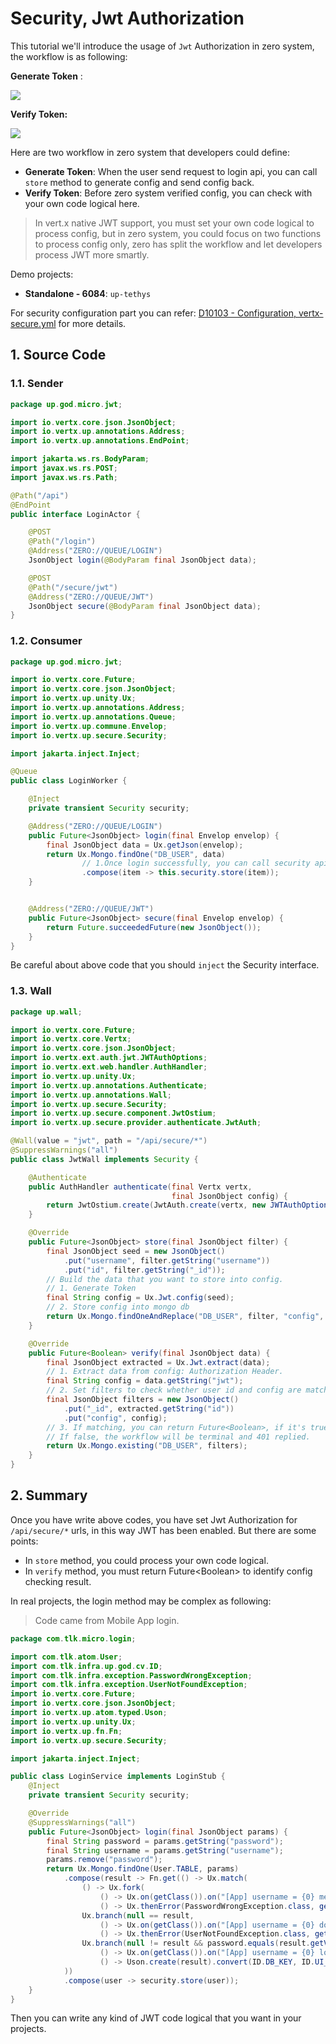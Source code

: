 # Security, Jwt Authorization

This tutorial we'll introduce the usage of `Jwt` Authorization in zero system, the workflow is as following:

**Generate Token** :

![](/doc/image/D10104-1.png)

**Verify Token:**

![](/doc/image/D10104-2.png)

Here are two workflow in zero system that developers could define:

* **Generate Token**: When the user send request to login api, you can call `store` method to generate config and send
  config back.
* **Verify Token**: Before zero system verified config, you can check with your own code logical here.

> In vert.x native JWT support, you must set your own code logical to process config, but in zero system, you could
> focus on two functions to process config only, zero has split the workflow and let developers process JWT more
> smartly.

Demo projects:

* **Standalone - 6084**: `up-tethys`

For security configuration part you can
refer: [D10103 - Configuration, vertx-secure.yml](d10103-configuration-vertx-secureyml.md) for more details.

## 1. Source Code

### 1.1. Sender

```java
package up.god.micro.jwt;

import io.vertx.core.json.JsonObject;
import io.vertx.up.annotations.Address;
import io.vertx.up.annotations.EndPoint;

import jakarta.ws.rs.BodyParam;
import javax.ws.rs.POST;
import javax.ws.rs.Path;

@Path("/api")
@EndPoint
public interface LoginActor {

    @POST
    @Path("/login")
    @Address("ZERO://QUEUE/LOGIN")
    JsonObject login(@BodyParam final JsonObject data);

    @POST
    @Path("/secure/jwt")
    @Address("ZERO://QUEUE/JWT")
    JsonObject secure(@BodyParam final JsonObject data);
}
```

### 1.2. Consumer

```java
package up.god.micro.jwt;

import io.vertx.core.Future;
import io.vertx.core.json.JsonObject;
import io.vertx.up.unity.Ux;
import io.vertx.up.annotations.Address;
import io.vertx.up.annotations.Queue;
import io.vertx.up.commune.Envelop;
import io.vertx.up.secure.Security;

import jakarta.inject.Inject;

@Queue
public class LoginWorker {

    @Inject
    private transient Security security;

    @Address("ZERO://QUEUE/LOGIN")
    public Future<JsonObject> login(final Envelop envelop) {
        final JsonObject data = Ux.getJson(envelop);
        return Ux.Mongo.findOne("DB_USER", data)
                // 1.Once login successfully, you can call security api store to store config.
                .compose(item -> this.security.store(item));
    }


    @Address("ZERO://QUEUE/JWT")
    public Future<JsonObject> secure(final Envelop envelop) {
        return Future.succeededFuture(new JsonObject());
    }
}
```

Be careful about above code that you should `inject` the Security interface.

### 1.3. Wall

```java
package up.wall;

import io.vertx.core.Future;
import io.vertx.core.Vertx;
import io.vertx.core.json.JsonObject;
import io.vertx.ext.auth.jwt.JWTAuthOptions;
import io.vertx.ext.web.handler.AuthHandler;
import io.vertx.up.unity.Ux;
import io.vertx.up.annotations.Authenticate;
import io.vertx.up.annotations.Wall;
import io.vertx.up.secure.Security;
import io.vertx.up.secure.component.JwtOstium;
import io.vertx.up.secure.provider.authenticate.JwtAuth;

@Wall(value = "jwt", path = "/api/secure/*")
@SuppressWarnings("all")
public class JwtWall implements Security {

    @Authenticate
    public AuthHandler authenticate(final Vertx vertx,
                                    final JsonObject config) {
        return JwtOstium.create(JwtAuth.create(vertx, new JWTAuthOptions(config), this::verify));
    }

    @Override
    public Future<JsonObject> store(final JsonObject filter) {
        final JsonObject seed = new JsonObject()
            .put("username", filter.getString("username"))
            .put("id", filter.getString("_id"));
        // Build the data that you want to store into config.
        // 1. Generate Token
        final String config = Ux.Jwt.config(seed);
        // 2. Store config into mongo db
        return Ux.Mongo.findOneAndReplace("DB_USER", filter, "config", config);
    }

    @Override
    public Future<Boolean> verify(final JsonObject data) {
        final JsonObject extracted = Ux.Jwt.extract(data);
        // 1. Extract data from config: Authorization Header.
        final String config = data.getString("jwt");
        // 2. Set filters to check whether user id and config are matching in storage ( Mongo DB )
        final JsonObject filters = new JsonObject()
            .put("_id", extracted.getString("id"))
            .put("config", config);
        // 3. If matching, you can return Future<Boolean>, if it's true, JWT will continue.
        // If false, the workflow will be terminal and 401 replied.
        return Ux.Mongo.existing("DB_USER", filters);
    }
}
```

## 2. Summary

Once you have write above codes, you have set Jwt Authorization for `/api/secure/*` urls, in this way JWT has been
enabled. But there are some points:

* In `store` method, you could process your own code logical.
* In `verify` method, you must return Future&lt;Boolean&gt; to identify config checking result.

In real projects, the login method may be complex as following:

> Code came from Mobile App login.

```java
package com.tlk.micro.login;

import com.tlk.atom.User;
import com.tlk.infra.up.god.cv.ID;
import com.tlk.infra.exception.PasswordWrongException;
import com.tlk.infra.exception.UserNotFoundException;
import io.vertx.core.Future;
import io.vertx.core.json.JsonObject;
import io.vertx.up.atom.typed.Uson;
import io.vertx.up.unity.Ux;
import io.vertx.up.fn.Fn;
import io.vertx.up.secure.Security;

import jakarta.inject.Inject;

public class LoginService implements LoginStub {
    @Inject
    private transient Security security;

    @Override
    @SuppressWarnings("all")
    public Future<JsonObject> login(final JsonObject params) {
        final String password = params.getString("password");
        final String username = params.getString("username");
        params.remove("password");
        return Ux.Mongo.findOne(User.TABLE, params)
            .compose(result -> Fn.get(() -> Ux.match(
                () -> Ux.fork(
                    () -> Ux.on(getClass()).on("[App] username = {0} met password wrong error.").info(username),
                    () -> Ux.thenError(PasswordWrongException.class, getClass(), username)),
                Ux.branch(null == result,
                    () -> Ux.on(getClass()).on("[App] username = {0} does not exist.").info(username),
                    () -> Ux.thenError(UserNotFoundException.class, getClass(), username)),
                Ux.branch(null != result && password.equals(result.getValue("password")),
                    () -> Ux.on(getClass()).on("[App] username = {0} login successfully."),
                    () -> Uson.create(result).convert(ID.DB_KEY, ID.UI_KEY).toFuture()))
            ))
            .compose(user -> security.store(user));
    }
}

```

Then you can write any kind of JWT code logical that you want in your projects.

